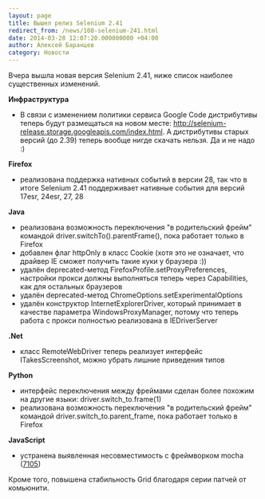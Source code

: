 ```yaml
---
layout: page
title: Вышел релиз Selenium 2.41
redirect_from: /news/108-selenium-241.html
date: 2014-03-28 12:07:20.000000000 +04:00
author: Алексей Баранцев
category: Новости
---
```

<p>Вчера вышла новая версия Selenium 2.41, ниже список наиболее существенных изменений.</p>
<p><strong>Инфраструктура</strong></p>
<ul>
<li>В связи с изменением политики сервиса Google Code дистрибутивы теперь будут размещаться на новом месте: <a href="http://selenium-release.storage.googleapis.com/index.html">http://selenium-release.storage.googleapis.com/index.html</a>. А дистрибутивы старых версий (до 2.39) теперь вообще нигде скачать нельзя. Да и не надо :)</li>
</ul>
<p><strong>Firefox</strong></p>
<ul>
<li>реализована поддержка нативных событий в версии 28, так что в итоге Selenium 2.41 поддерживает нативные события для версий 17esr, 24esr, 27, 28</li>
</ul>
<p><strong>Java</strong></p>
<ul>
<li>реализована возможность переключения "в родительский фрейм" командой driver.switchTo().parentFrame(), пока работает только в Firefox</li>
<li>добавлен флаг httpOnly в класс Cookie (хотя это не означает, что драйвер IE сможет получить такие куки у браузера :))</li>
<li>удалён deprecated-метод FirefoxProfile.setProxyPreferences, настройки прокси должны выполняться теперь через Capabilities, как для остальных браузеров</li>
<li>удалён deprecated-метод ChromeOptions.setExperimentalOptions</li>
<li>удалён конструктор InternetExplorerDriver, который принимает в качестве параметра WindowsProxyManager, потому что теперь работа с прокси полностью реализована в IEDriverServer</li>
</ul>
<p><strong>.Net</strong></p>
<ul>
<li>класс RemoteWebDriver теперь реализует интерфейс ITakesScreenshot, можно убрать лишние приведения типов</li>
</ul>
<p><strong>Python</strong></p>
<ul>
<li>интерфейс переключения между фреймами сделан более похожим на другие языки: driver.switch_to.frame(1)</li>
<li>реализована возможность переключения "в родительский фрейм" командой driver.switch_to.parent_frame, пока работает только в Firefox</li>
</ul>
<p><strong>JavaScript</strong></p>
<ul>
<li>устранена выявленная несовместимость с фреймворком mocha (<a href="https://code.google.com/p/selenium/issues/detail?id=7105">7105</a>)</li>
</ul>
<p>Кроме того, повышена стабильность Grid благодаря серии патчей от комьюнити.</p>
